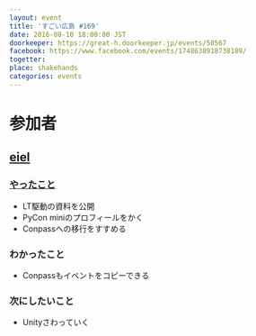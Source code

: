 ```yaml
---
layout: event
title: 'すごい広島 #169'
date: 2016-08-10 18:00:00 JST
doorkeeper: https://great-h.doorkeeper.jp/events/50567
facebook: https://www.facebook.com/events/1748638918738189/
togetter:
place: shakehands
categories: events
---
```


# 参加者

## [eiel](http://eiel.info)

### [やったこと](https://github.com/great-h/great-h.github.io/issues/1831)

* LT駆動の資料を公開
* PyCon miniのプロフィールをかく
* Conpassへの移行をすすめる

### わかったこと

* Conpassもイベントをコピーできる

### 次にしたいこと

* Unityさわっていく
